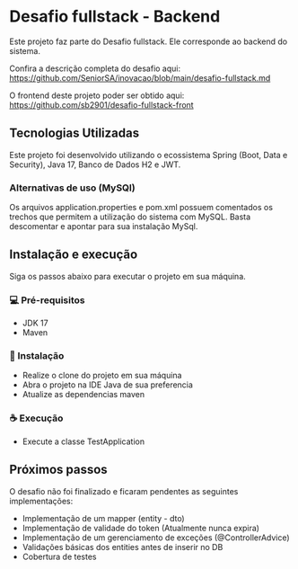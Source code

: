 # Desafio fullstack - Backend

Este projeto faz parte do Desafio fullstack. Ele corresponde ao backend do sistema.

Confira a descrição completa do desafio aqui: https://github.com/SeniorSA/inovacao/blob/main/desafio-fullstack.md

O frontend deste projeto poder ser obtido aqui: https://github.com/sb2901/desafio-fullstack-front

## Tecnologias Utilizadas
Este projeto foi desenvolvido utilizando o ecossistema Spring (Boot, Data e Security), Java 17, Banco de Dados H2 e JWT.

 ### Alternativas de uso (MySQl)
 Os arquivos application.properties e pom.xml possuem comentados os trechos que permitem a utilização do sistema com MySQL. 
 Basta descomentar e apontar para sua instalação MySql.


## Instalação e execução
Siga os passos abaixo para executar o projeto em sua máquina.

 ### 💻 Pré-requisitos
 - JDK 17
 - Maven

 ### 🚀 Instalação
 - Realize o clone do projeto em sua máquina
 - Abra o projeto na IDE Java de sua preferencia
 - Atualize as dependencias maven
 
 ### ☕ Execução
 - Execute a classe TestApplication

## Próximos passos
O desafio não foi finalizado e ficaram pendentes as seguintes implementações:
- Implementação de um mapper (entity - dto)
- Implementação de validade do token (Atualmente nunca expira)
- Implementação de um gerenciamento de exceções (@ControllerAdvice)
- Validações básicas dos entities antes de inserir no DB
- Cobertura de testes

  
